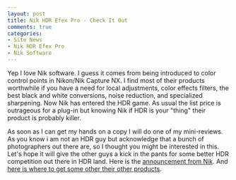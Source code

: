 ```yaml
---
layout: post
title: Nik HDR Efex Pro - Check It Out
comments: true
categories:
- Site News
- Nik HDR Efex Pro
- Nik Software
---
```

Yep I love Nik software. I guess it comes from being introduced to color control points in Nikon/Nik Capture NX. I find most of their products worthwhile if you have a need for local adjustments, color effects filters, the best black and white conversions, noise reduction, and specialized sharpening. Now Nik has entered the HDR game. As usual the list price is outrageous for a plug-in but knowing Nik if HDR is your "thing" their product is probably killer.

As soon as I can get my hands on a copy I will do one of my mini-reviews. As you know i am not an HDR guy but acknowledge that a bunch of photographers out there are, so I thought you might be interested in this. Let's hope it will give the other guys a kick in the pants for some better HDR competition out there in HDR land. Here is the <a href="http://www.niksoftware.com/hdrefexpro/usa/entry.php" target="_blank">announcement from Nik</a>. And <a href="http://www.amazon.com/gp/redirect.html?ie=UTF8&amp;location=http%3A%2F%2Fwww.amazon.com%2Fs%3Fie%3DUTF8%26x%3D0%26ref_%3Dnb_sb_noss%26fsc%3D-1%26ih%3D10_0_1_0_0_0_1_0_0_1.58_134%26y%3D0%26field-keywords%3DNik%2520software%26url%3Dsearch-alias%253Daps&amp;tag=rbde-20&amp;linkCode=ur2&amp;camp=1789&amp;creative=390957" target="_blank">here is where to get some other their other products</a>.